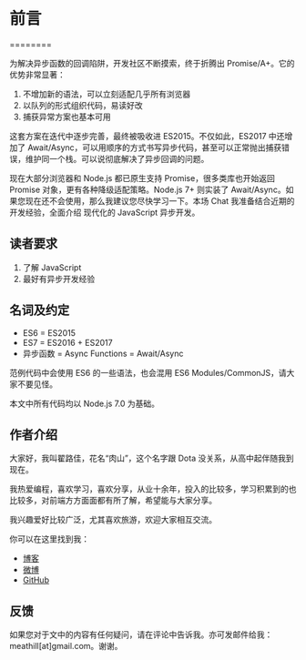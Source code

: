 # 前言

========

为解决异步函数的回调陷阱，开发社区不断摸索，终于折腾出 Promise/A+。它的优势非常显著：

1. 不增加新的语法，可以立刻适配几乎所有浏览器
2. 以队列的形式组织代码，易读好改
3. 捕获异常方案也基本可用

这套方案在迭代中逐步完善，最终被吸收进 ES2015。不仅如此，ES2017 中还增加了 Await/Async，可以用顺序的方式书写异步代码，甚至可以正常抛出捕获错误，维护同一个栈。可以说彻底解决了异步回调的问题。

现在大部分浏览器和 Node.js 都已原生支持 Promise，很多类库也开始返回 Promise 对象，更有各种降级适配策略。Node.js 7+ 则实装了 Await/Async。如果您现在还不会使用，那么我建议您尽快学习一下。本场 Chat 我准备结合近期的开发经验，全面介绍 现代化的 JavaScript 异步开发。

## 读者要求

1. 了解 JavaScript
2. 最好有异步开发经验

## 名词及约定

* ES6 = ES2015
* ES7 = ES2016 + ES2017
* 异步函数 = Async Functions = Await/Async

范例代码中会使用 ES6 的一些语法，也会混用 ES6 Modules/CommonJS，请大家不要见怪。

本文中所有代码均以 Node.js 7.0 为基础。

## 作者介绍

大家好，我叫翟路佳，花名“肉山”，这个名字跟 Dota 没关系，从高中起伴随我到现在。

我热爱编程，喜欢学习，喜欢分享，从业十余年，投入的比较多，学习积累到的也比较多，对前端方方面面都有所了解，希望能与大家分享。

我兴趣爱好比较广泛，尤其喜欢旅游，欢迎大家相互交流。

你可以在这里找到我：

* [博客](http://blog.meathill.com)
* [微博](http://weibo.com/meathill)
* [GitHub](https://github.com/meathill)

## 反馈

如果您对于文中的内容有任何疑问，请在评论中告诉我。亦可发邮件给我：meathill[at]gmail.com。谢谢。